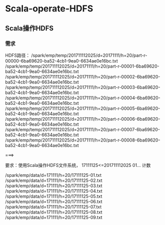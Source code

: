 # Scala-operate-HDFS

##  Scala操作HDFS
###  需求
HDFS路径：
/spark/emp/temp/201711112025/d=20171111/h=20/part-r-00000-6ba69620-ba52-4cb1-9ea0-6634ae0e16bc.txt</br>
/spark/emp/temp/201711112025/d=20171111/h=20/part-r-00001-6ba69620-ba52-4cb1-9ea0-6634ae0e16bc.txt</br>
/spark/emp/temp/201711112025/d=20171111/h=20/part-r-00002-6ba69620-ba52-4cb1-9ea0-6634ae0e16bc.txt</br>
/spark/emp/temp/201711112025/d=20171111/h=20/part-r-00003-6ba69620-ba52-4cb1-9ea0-6634ae0e16bc.txt</br>
/spark/emp/temp/201711112025/d=20171111/h=20/part-r-00004-6ba69620-ba52-4cb1-9ea0-6634ae0e16bc.txt</br>
/spark/emp/temp/201711112025/d=20171111/h=20/part-r-00005-6ba69620-ba52-4cb1-9ea0-6634ae0e16bc.txt</br>
/spark/emp/temp/201711112025/d=20171111/h=20/part-r-00006-6ba69620-ba52-4cb1-9ea0-6634ae0e16bc.txt</br>
/spark/emp/temp/201711112025/d=20171111/h=20/part-r-00007-6ba69620-ba52-4cb1-9ea0-6634ae0e16bc.txt</br>
/spark/emp/temp/201711112025/d=20171111/h=20/part-r-00008-6ba69620-ba52-4cb1-9ea0-6634ae0e16bc.txt</br>

===>

要求：使用Scala操作HDFS文件系统， 17111125<=201711112025  01...  计数

/spark/emp/data/d=171111/h=20/17111125-01.txt</br>
/spark/emp/data/d=171111/h=20/17111125-02.txt</br>
/spark/emp/data/d=171111/h=20/17111125-03.txt</br>
/spark/emp/data/d=171111/h=20/17111125-04.txt</br>
/spark/emp/data/d=171111/h=20/17111125-05.txt</br>
/spark/emp/data/d=171111/h=20/17111125-06.txt</br>
/spark/emp/data/d=171111/h=20/17111125-07.txt</br>
/spark/emp/data/d=171111/h=20/17111125-08.txt</br>
/spark/emp/data/d=171111/h=20/17111125-09.txt</br>
